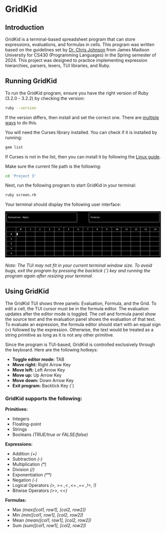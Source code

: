 # GridKid
## Introduction

GridKid is a terminal-based spreadsheet program that can store expressions, evaluations, and formulas in cells. This program was written based on the guidelines set by [Dr. Chris Johnson](https://twodee.org) from James Madison University for CS430 (Programming Languages) in the Spring semester of 2024. This project was designed to practice implementing expression hierarchies, parsers, lexers, TUI libraries, and Ruby.

## Running GridKid

To run the GridKid program, ensure you have the right version of Ruby (3.2.0 - 3.2.2) by checking the version:

```sh
ruby --version
```

If the version differs, then install and set the correct one. There are [multiple ways](https://superuser.com/questions/340490/how-to-install-and-use-different-versions-of-ruby) to do this.

You will need the Curses library installed. You can check if it is installed by running:

```sh
gem list
```

If Curses is not in the list, then you can install it by following the [Linux guide](https://www.cyberciti.biz/faq/linux-install-ncurses-library-headers-on-debian-ubuntu-centos-fedora/).

Make sure the current file path is the following:

```sh
cd 'Project 3'
```

Next, run the following program to start GridKid in your terminal:

```sh
ruby screen.rb
```

Your terminal should display the following user interface:

![GridKid TUI](/GridKid-TUI.png)

_Note: The TUI may not fit in your current terminal window size. To avoid bugs, exit the program by pressing the backtick (`) key and running the program again after resizing your terminal._

## Using GridKid

The GridKid TUI shows three panels: Evaluation, Formula, and the Grid. To edit a cell, the TUI cursor must be in the formula editor. The evaluation updates after the editor mode is toggled. The cell and formula panel show the source text and the evaluation panel shows the evaluation of that text. To evaluate an expression, the formula editor should start with an equal sign (=) followed by the expression. Otherwise, the text would be treated as a string primitive as long as it is not any other primitive.

Since the program is TUI-based, GridKid is controlled exclusively through the keyboard. Here are the following hotkeys:

- **Toggle editor mode:** TAB
- **Move right:** Right Arrow Key
- **Move left:** Left Arrow Key
- **Move up:** Up Arrow Key
- **Move down:** Down Arrow Key
- **Exit program:** Backtick Key (`)

### GridKid supports the following:

**Primitives:**

- Integers
- Floating-point
- Strings
- Booleans _(TRUE/true or FALSE/false)_

**Expressions:**

- Addition _(+)_
- Subtraction _(-)_
- Multiplication _(*)_
- Division _(/)_
- Exponentiation _(**)_
- Negation _(-)_
- Logical Operators _(>, >= ,< ,<= ,== ,!=, !)_
- Bitwise Operators _(>>, <<)_

**Formulas:**

- Max _(max([col1, row1], [col2, row2])_
- Min _(min([col1, row1], [col2, row2])_
- Mean _(mean([col1, row1], [col2, row2])_
- Sum _(sum([col1, row1], [col2, row2])_
